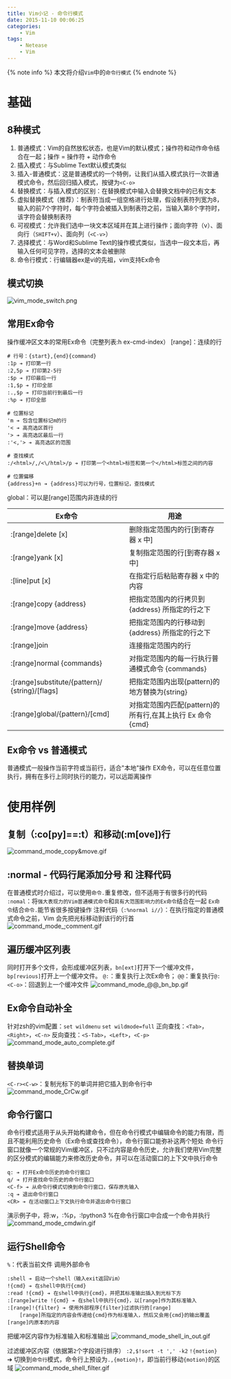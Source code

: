 ```yaml
---
title: Vim小记 - 命令行模式
date: 2015-11-10 00:06:25
categories:
    - Vim
tags:
    - Netease
    - Vim
---
```


{% note info %}
本文将介绍`Vim`中的`命令行模式`
{% endnote %}

<!-- more -->

# 基础

## 8种模式
1. 普通模式：Vim的自然放松状态，也是Vim的默认模式；操作符和动作命令结合在一起；操作 = 操作符 + 动作命令
2. 插入模式：与Sublime Text默认模式类似
3. 插入-普通模式：这是普通模式的一个特例，让我们从插入模式执行一次普通模式命令，然后回归插入模式，按键为`<C-o>`
4. 替换模式：与插入模式的区别：在替换模式中输入会替换文档中的已有文本
5. 虚拟替换模式（推荐）：制表符当成一组空格进行处理，假设制表符列宽为8，输入的前7个字符时，每个字符会被插入到制表符之前，当输入第8个字符时，该字符会替换制表符
6. 可视模式：允许我们选中一块文本区域并在其上进行操作；面向字符（v）、面向行（`SHIFT+v`）、面向列（`<C-v>`）
7. 选择模式：与Word和Sublime Text的操作模式类似，当选中一段文本后，再输入任何可见字符，选择的文本会被删除
8. 命令行模式：行编辑器ex是vi的先祖，vim支持Ex命令

## 模式切换
![vim_mode_switch.png](http://ouxz9b8l3.bkt.clouddn.com/vim_mode_switch.png)

## 常用Ex命令
操作缓冲区文本的常用Ex命令（完整列表:h ex-cmd-index）
[range]：连续的行
```
# 行号：{start},{end}{command}
:1p ➔ 打印第一行
:2,5p ➔ 打印第2-5行
:$p ➔ 打印最后一行
:1,$p ➔ 打印全部
:.,$p ➔ 打印当前行到最后一行
:%p ➔ 打印全部

# 位置标记
'm ➔ 包含位置标记m的行
'< ➔ 高亮选区首行
'> ➔ 高亮选区最后一行
:'<,'> ➔ 高亮选区的范围

# 查找模式
:/<html>/,/<\/html>/p ➔ 打印第一个<html>标签和第一个</html>标签之间的内容

# 位置偏移
{address}+n ➔ {address}可以为行号，位置标记，查找模式
```
global：可以是[range]范围内非连续的行

| Ex命令 | 用途 |
| --- | --- |
| :[range]delete [x] | 删除指定范围内的行[到寄存器 x 中] |
| :[range]yank [x] | 复制指定范围的行[到寄存器 x 中] |
| :[line]put [x] | 在指定行后粘贴寄存器 x 中的内容 |
| :[range]copy {address} | 把指定范围内的行拷贝到 {address} 所指定的行之下 |
| :[range]move {address} | 把指定范围内的行移动到 {address} 所指定的行之下 |
| :[range]join | 连接指定范围内的行 |
| :[range]normal {commands} | 对指定范围内的每一行执行普通模式命令 {commands} |
| :[range]substitute/{pattern}/ {string}/[flags] | 把指定范围内出现{pattern}的地方替换为{string} |
| :[range]global/{pattern}/[cmd] | 对指定范围内匹配{pattern}的所有行,在其上执行 Ex 命令{cmd}  |

## Ex命令 vs 普通模式
普通模式一般操作当前字符或当前行，适合"本地"操作
EX命令，可以在任意位置执行，拥有在多行上同时执行的能力，可以远距离操作

# 使用样例

##  复制（:co[py]==:t）和移动(:m[ove])行
![command_mode_copy&move.gif](http://ouxz9b8l3.bkt.clouddn.com/command_mode_copy&move.gif)

## :normal - 代码行尾添加分号 和 注释代码
在普通模式时介绍过，可以使用`命令.`重复修改，但不适用于有很多行的代码
`:nomal`：将`强大表现力的Vim普通模式命令`和`具有大范围影响力的Ex命令`结合在一起
`Ex命令`结合`命令.`能节省很多按键操作
注释代码（`:%normal i//`）：在执行指定的普通模式命令之前，Vim 会先把光标移动到该行的行首
![command_mode_;comment.gif](http://ouxz9b8l3.bkt.clouddn.com/command_mode_;comment.gif)

## 遍历缓冲区列表
同时打开多个文件，会形成缓冲区列表，`bn[ext]`打开下一个缓冲文件，`bp[revious]`打开上一个缓冲文件。
`@:`：重复执行上次Ex命令；
`@@`：重复执行`@:`
`<C-o>`：回退到上一个缓冲文件
![command_mode_@@_bn_bp.gif](http://ouxz9b8l3.bkt.clouddn.com/command_mode_@@_bn_bp.gif)

## Ex命令自动补全
针对zsh的vim配置：`set wildmenu` `set wildmode=full`
正向查找：`<Tab>`，`<Right>`，`<C-n>`
反向查找：`<S-Tab>`，`<Left>`，`<C-p>`
![command_mode_auto_complete.gif](http://ouxz9b8l3.bkt.clouddn.com/command_mode_auto_complete.gif)

## 替换单词
`<C-r><C-w>`：复制光标下的单词并把它插入到命令行中
![command_mode_CrCw.gif](http://ouxz9b8l3.bkt.clouddn.com/command_mode_CrCw.gif)

## 命令行窗口

命令行模式适用于从头开始构建命令，但在命令行模式中编辑命令的能力有限，而且不能利用历史命令（Ex命令或查找命令），命令行窗口能弥补这两个短处
命令行窗口就像一个常规的Vim缓冲区，只不过内容是命令历史，允许我们使用Vim完整的区分模式的编辑能力来修改历史命令，并可以在活动窗口的上下文中执行命令
```
q: ➔ 打开Ex命令历史的命令行窗口
q/ ➔ 打开查找命令历史的命令行窗口
<C-f> ➔ 从命令行模式切换到命令行窗口，保存原先输入
:q ➔ 退出命令行窗口
<CR> ➔ 在活动窗口上下文执行命令并退出命令行窗口
```

演示例子中，将:w，:%p，:!python3 %在命令行窗口中合成一个命令并执行
![command_mode_cmdwin.gif](http://ouxz9b8l3.bkt.clouddn.com/command_mode_cmdwin.gif)

## 运行Shell命令

`%`：代表当前文件
调用外部命令
```
:shell ➔ 启动一个shell（输入exit返回Vim）
!{cmd} ➔ 在shell中执行{cmd}
:read !{cmd} ➔ 在shell中执行{cmd}，并把其标准输出插入到光标下方
:[range]write !{cmd} ➔ 在shell中执行{cmd}，以[range]作为其标准输入
:[range]!{filter} ➔ 使用外部程序{filter}过滤执行的[range]
    [range]所指定的内容会传递给{cmd}作为标准输入，然后又会用{cmd}的输出覆盖[range]内原本的内容
```

把缓冲区内容作为标准输入和标准输出
![command_mode_shell_in_out.gif](http://ouxz9b8l3.bkt.clouddn.com/command_mode_shell_in_out.gif)

过滤缓冲区内容（依据第`2`个字段进行排序）
`:2,$!sort -t ',' -k2`
`!{motion}` ➔ 切换到`命令行`模式，命令行上预设为`.,{motion}!`，即当前行移动`{motion}`的区域
![command_mode_shell_filter.gif](http://ouxz9b8l3.bkt.clouddn.com/command_mode_shell_filter.gif)

<!-- indicate-the-source -->
